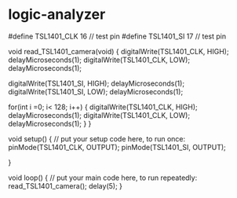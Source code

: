 # logic-analyzer

#define TSL1401_CLK 16 //  test pin
#define TSL1401_SI 17 //  test pin

void read_TSL1401_camera(void)
{
  digitalWrite(TSL1401_CLK, HIGH);
  delayMicroseconds(1);
  digitalWrite(TSL1401_CLK, LOW);
  delayMicroseconds(1);

  digitalWrite(TSL1401_SI, HIGH);
  delayMicroseconds(1);
  digitalWrite(TSL1401_SI, LOW);
  delayMicroseconds(1);

  for(int i =0; i< 128; i++)
  {
  digitalWrite(TSL1401_CLK, HIGH);
  delayMicroseconds(1);
  digitalWrite(TSL1401_CLK, LOW);
  delayMicroseconds(1);
  }
}


void setup() 
{
  // put your setup code here, to run once:
  pinMode(TSL1401_CLK, OUTPUT);
  pinMode(TSL1401_SI, OUTPUT);


}

void loop() 
{
  // put your main code here, to run repeatedly:
  read_TSL1401_camera();
  delay(5);
}
